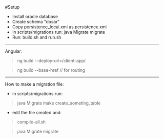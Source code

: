 #Setup
- Install oracle database
- Create schema "dosar"
- Copy persistence_local.xml as persistence.xml
- In scripts/migrations run: java Migrate migrate
- Run: build.sh and run.sh
--------------------------
Angular:
>ng build --deploy-url=/client-app/

>ng build --base-href // for routing
---------------------------
How to make a migration file:
- in scripts/migrations run:
>java Migrate make create_someting_table

- edit the file created and:
>compile-all.sh

>java Migrate migrate